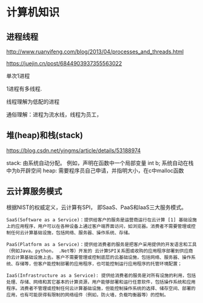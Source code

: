 # 计算机知识

## 进程线程

<http://www.ruanyifeng.com/blog/2013/04/processes_and_threads.html>

<https://juejin.cn/post/6844903937355563022>

单次1进程

1进程有多线程.

线程理解为低配的进程

通俗理解：进程为流水线，线程为员工，

## 堆(heap)和栈(stack)

<https://blog.csdn.net/yingms/article/details/53188974>

stack:
由系统自动分配。 例如，声明在函数中一个局部变量 int b; 系统自动在栈中为b开辟空间
heap:
需要程序员自己申请，并指明大小，在c中malloc函数

## 云计算服务模式

根据NIST的权威定义，云计算有SPI， 即SaaS、PaaS和IaaS三大服务模式。

```
SaaS(Software as a Service)：提供给客户的服务是运营商运行在云计算 [1] 基础设施上的应用程序，用户可以在各种设备上通过客户端界面访问，如浏览器。消费者不需要管理或控制任何云计算基础设施，包括网络、服务器、操作系统、存储。

PaaS(Platform as a Service)：提供给消费者的服务是把客户采用提供的开发语言和工具（例如Java，python， .Net等）开发的 云计算SPI关系图或收购的应用程序部署到供应商的云计算基础设施上去。客户不需要管理或控制底层的云基础设施，包括网络、服务器、操作系统、存储等，但客户能控制部署的应用程序，也可能控制运行应用程序的托管环境配置；

IaaS(Infrastructure as a Service): 提供给消费者的服务是对所有设施的利用，包括处理、存储、网络和其它基本的计算资源，用户能够部署和运行任意软件，包括操作系统和应用程序。消费者不管理或控制任何云计算基础设施，但能控制操作系统的选择、储存空间、部署的应用，也有可能获得有限制的网络组件（例如，防火墙，负载均衡器等）的控制。
```
